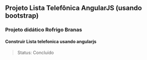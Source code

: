 ## Projeto Lista Telefônica  AngularJS (usando bootstrap)

### Projeto didático Rofrigo Branas
#### Construir Lista telefonica usando angularjs 
> Status: Concluído 


